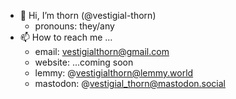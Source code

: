 - 👋 Hi, I’m thorn (@vestigial-thorn)
  - pronouns: they/any
- 📫 How to reach me ...
  - email: vestigialthorn@gmail.com
  - website: ...coming soon
  - lemmy: @vestigialthorn@lemmy.world
  - mastodon: @vestigial_thorn@mastodon.social
